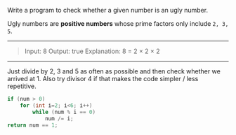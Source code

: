 Write a program to check whether a given number is an ugly number.

Ugly numbers are **positive numbers** whose prime factors only include `2, 3, 5`.

---

> Input: 8
> Output: true
> Explanation: 8 = 2 × 2 × 2

---

Just divide by 2, 3 and 5 as often as possible and then check whether we arrived at 1. Also try divisor 4 if that makes the code simpler / less repetitive.

```JAVA
if (num > 0)
    for (int i=2; i<6; i++)
        while (num % i == 0)
            num /= i;
return num == 1;
```

